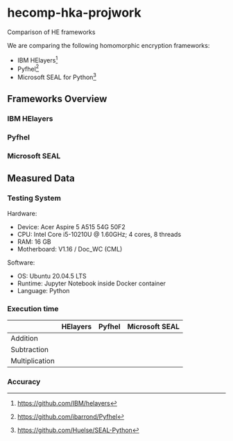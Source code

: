 # hecomp-hka-projwork
Comparison of HE frameworks

We are comparing the following homomorphic encryption frameworks:
* IBM HElayers[^1]
* Pyfhel[^2]
* Microsoft SEAL for Python[^3]

## Frameworks Overview

### IBM HElayers

### Pyfhel

### Microsoft SEAL

## Measured Data

### Testing System

Hardware:
- Device: Acer Aspire 5 A515 54G 50F2
- CPU: Intel Core i5-10210U @ 1.60GHz; 4 cores, 8 threads
- RAM: 16 GB
- Motherboard: V1.16 / Doc_WC (CML)

Software:
- OS: Ubuntu 20.04.5 LTS
- Runtime: Jupyter Notebook inside Docker container
- Language: Python

### Execution time

|                | HElayers | Pyfhel | Microsoft SEAL |
|----------------|----------|--------|----------------|
| Addition       |          |        |                |
| Subtraction    |          |        |                |
| Multiplication |          |        |                |


### Accuracy


[^1]: https://github.com/IBM/helayers
[^2]: https://github.com/ibarrond/Pyfhel
[^3]: https://github.com/Huelse/SEAL-Python
